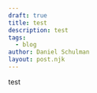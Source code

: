 ```yaml
---
draft: true
title: test
description: test
tags:
  - blog
author: Daniel Schulman
layout: post.njk
---
```

test

